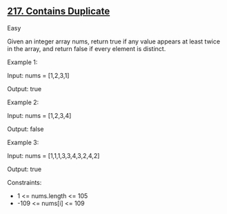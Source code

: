## [217. Contains Duplicate](https://leetcode.com/problems/contains-duplicate/description/)

Easy

Given an integer array nums, return true if any value appears at least twice in the array, and return false if every element is distinct.

Example 1:

Input: nums = [1,2,3,1]

Output: true

Example 2:

Input: nums = [1,2,3,4]

Output: false

Example 3:

Input: nums = [1,1,1,3,3,4,3,2,4,2]

Output: true
 

Constraints:

- 1 <= nums.length <= 105
- -109 <= nums[i] <= 109